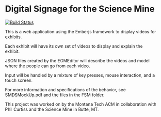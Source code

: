 # Digital Signage for the Science Mine

[![Build Status](https://travis-ci.org/sciencemine/digital-signage.svg?branch=master)](https://travis-ci.org/sciencemine/digital-signage)

This is a web application using the Emberjs framework to display videos for exhibits. 

Each exhibit will have its own set of videos to display and explain the exhibit.

JSON files created by the EOMEditor will describe the videos and model where the people can
go from each video.

Input will be handled by a mixture of key presses, mouse interaction, and a touch screen.

For more information and specifications of the behavior, see SMDSMockUp.pdf and the files in
the FSM folder.

This project was worked on by the Montana Tech ACM in collaboration with Phil Curtiss and the
Science Mine in Butte, MT.


